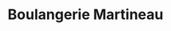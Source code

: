 ---
title: "Boulangerie Martineau"
url: /nuaille-daunis/boulangerie-martineau/
shop: boulangerie
---